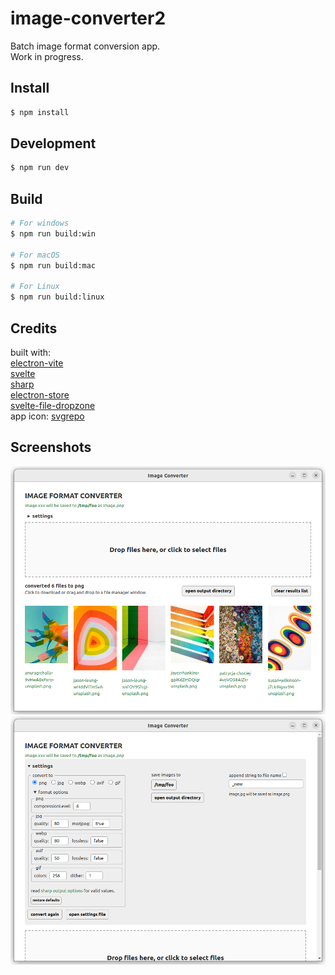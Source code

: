 # image-converter2

Batch image format conversion app.  
Work in progress.  

## Install  

```bash
$ npm install
```

## Development  

```bash
$ npm run dev
```

## Build

```bash
# For windows
$ npm run build:win

# For macOS
$ npm run build:mac

# For Linux
$ npm run build:linux
```

## Credits
built with:  
[electron-vite](https://electron-vite.org/)  
[svelte](https://svelte.dev)  
[sharp](https://sharp.pixelplumbing.com)  
[electron-store](https://github.com/sindresorhus/electron-store)  
[svelte-file-dropzone](https://github.com/thecodejack/svelte-file-dropzone)  
app icon: [svgrepo](https://www.svgrepo.com/svg/230976/picture-image)  


## Screenshots
![screenshot after conversion](Screenshot1.png)  
![screenshot of settings](Screenshot2.png)  